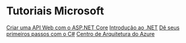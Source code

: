 # Tutoriais Microsoft

[Criar uma API Web com o ASP.NET Core](https://docs.microsoft.com/pt-br/learn/modules/build-web-api-aspnet-core/)
[Introdução ao .NET](https://docs.microsoft.com/pt-br/learn/modules/dotnet-introduction/)
[Dê seus primeiros passos com o C#](https://docs.microsoft.com/pt-br/learn/paths/csharp-first-steps/?source=learn)
[Centro de Arquitetura do Azure](https://docs.microsoft.com/pt-br/azure/architecture/)

